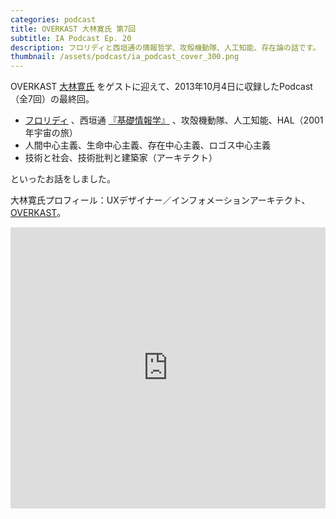 ```yaml
---
categories: podcast
title: OVERKAST 大林寛氏 第7回
subtitle: IA Podcast Ep. 20
description: フロリディと西垣通の情報哲学、攻殻機動隊、人工知能、存在論の話です。
thumbnail: /assets/podcast/ia_podcast_cover_300.png
---
```


OVERKAST [大林寛氏](http://overkast.jp/about/) をゲストに迎えて、2013年10月4日に収録したPodcast（全7回）の最終回。

- [フロリディ](http://ja.ishibashihideto.net/luciano-floridi-study-2013-08-20/) 、西垣通 [『基礎情報学』](http://www.nttpub.co.jp/search/books/detail/100001441) 、攻殻機動隊、人工知能、HAL（2001年宇宙の旅）
- 人間中心主義、生命中心主義、存在中心主義、ロゴス中心主義
- 技術と社会、技術批判と建築家（アーキテクト）

といったお話をしました。

大林寛氏プロフィール：UXデザイナー／インフォメーションアーキテクト、[OVERKAST](http://overkast.jp/)。

<iframe width="100%" height="450" scrolling="no" frameborder="no" src="https://w.soundcloud.com/player/?url=https%3A//api.soundcloud.com/tracks/283581836&amp;auto_play=false&amp;hide_related=false&amp;show_comments=true&amp;show_user=true&amp;show_reposts=false&amp;visual=true"></iframe>
